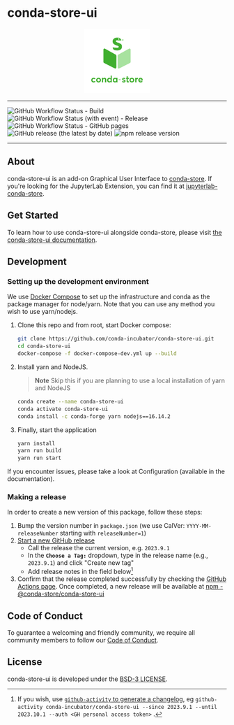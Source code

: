 # conda-store-ui

<div align="center">
  <img src="https://raw.githubusercontent.com/conda-incubator/conda-store/main/docs/_static/images/conda-store-logo-vertical-lockup.svg" alt="conda-store logo" width="30%">
</div>

---

![GitHub Workflow Status - Build](https://img.shields.io/github/actions/workflow/status/conda-incubator/conda-store-ui/build.yml?label=Build&logo=GitHub)
![GitHub Workflow Status (with event) - Release](https://img.shields.io/github/actions/workflow/status/conda-incubator/conda-store-ui/release.yml?event=push&label=Release&logo=GitHub)
![GitHub Workflow Status - GitHub pages](https://img.shields.io/github/actions/workflow/status/conda-incubator/conda-store-ui/pages.yml?label=Docs&logo=GitHub)
![GitHub release (the latest by date)](https://img.shields.io/github/v/release/conda-incubator/conda-store-ui?logo=Github)
![npm release version](https://img.shields.io/npm/v/@conda-store/conda-store-ui?label=release&logo=npm)

---

## About

conda-store-ui is an add-on Graphical User Interface to [conda-store](https://github.com/conda-incubator/conda-store).
If you're looking for the JupyterLab Extension, you can find it at [jupyterlab-conda-store](https://github.com/conda-incubator/jupyterlab-conda-store).

## Get Started

To learn how to use conda-store-ui alongside conda-store, please visit [the conda-store-ui documentation](https://conda-incubator.github.io/conda-store-ui/).

## Development

### Setting up the development environment

We use [Docker Compose](https://docs.docker.com/compose/) to set up the infrastructure and conda as the package manager for node/yarn. Note
that you can use any method you wish to use yarn/nodejs.

1. Clone this repo and from root, start Docker compose:

   ```bash
   git clone https://github.com/conda-incubator/conda-store-ui.git
   cd conda-store-ui
   docker-compose -f docker-compose-dev.yml up --build
   ```

2. Install yarn and NodeJS.

   > **Note**
   > Skip this if you are planning to use a local installation of yarn and NodeJS

   ```bash
   conda create --name conda-store-ui
   conda activate conda-store-ui
   conda install -c conda-forge yarn nodejs==16.14.2
   ```

3. Finally, start the application

   ```bash
   yarn install
   yarn run build
   yarn run start
   ```

If you encounter issues, please take a look at Configuration (available in the documentation).

### Making a release

In order to create a new version of this package, follow these steps:

<!-- TODO: need to link to CalVer/release docs -->
1. Bump the version number in `package.json` (we use CalVer: `YYYY-MM-releaseNumber` starting with `releaseNumber=1`)
2. [Start a new GitHub release](https://github.com/conda-incubator/conda-store-ui/releases/new)
    - Call the release the current version, e.g. `2023.9.1`
    - In the **`Choose a Tag:`** dropdown, type in the release name (e.g., `2023.9.1`) and click "Create new tag"
    - Add release notes in the field below[^github-activity]
3. Confirm that the release completed successfully by checking the [GitHub Actions page](https://github.com/conda-incubator/conda-store-ui/actions). Once completed, a new release will be available at [npm - @conda-store/conda-store-ui](https://libraries.io/npm/@conda-store%2Fconda-store-ui)

[^github-activity]: If you wish, use [`github-activity` to generate a changelog](https://github.com/choldgraf/github-activity), eg `github-activity conda-incubator/conda-store-ui --since 2023.9.1 --until 2023.10.1 --auth <GH personal access token>` .

## Code of Conduct

To guarantee a welcoming and friendly community, we require all community members to follow our [Code of Conduct](https://github.com/conda-incubator/governance/blob/main/CODE_OF_CONDUCT.md).

## License

conda-store-ui is developed under the [BSD-3 LICENSE](./LICENSE).
